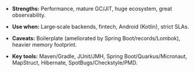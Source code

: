 
- **Strengths:** Performance, mature GC/JIT, huge ecosystem, great observability.
    
- **Use when:** Large‑scale backends, fintech, Android (Kotlin), strict SLAs.
    
- **Caveats:** Boilerplate (ameliorated by Spring Boot/records/Lombok), heavier memory footprint.
    
- **Key tools:** Maven/Gradle, JUnit/JMH, Spring Boot/Quarkus/Micronaut, MapStruct, Hibernate, SpotBugs/Checkstyle/PMD.
    

